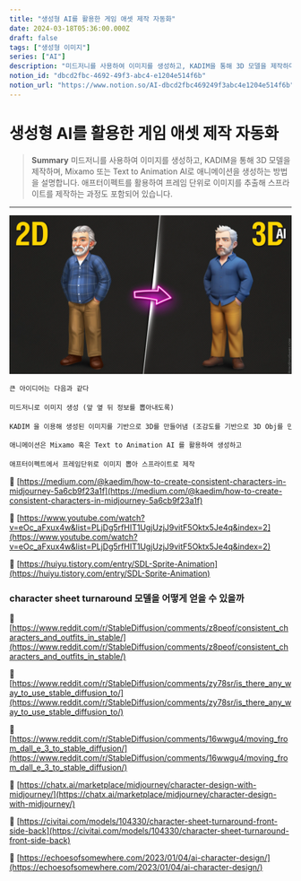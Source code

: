 ```yaml
---
title: "생성형 AI를 활용한 게임 애셋 제작 자동화"
date: 2024-03-18T05:36:00.000Z
draft: false
tags: ["생성형 이미지"]
series: ["AI"]
description: "미드저니를 사용하여 이미지를 생성하고, KADIM을 통해 3D 모델을 제작하며, Mixamo 또는 Text to Animation AI로 애니메이션을 생성하는 방법을 설명합니다. 애프터이펙트를 활용하여 프레임 단위로 이미지를 추출해 스프라이트를 제작하는 과정도 포함되어 있습니다."
notion_id: "dbcd2fbc-4692-49f3-abc4-e1204e514f6b"
notion_url: "https://www.notion.so/AI-dbcd2fbc469249f3abc4e1204e514f6b"
---
```


# 생성형 AI를 활용한 게임 애셋 제작 자동화

> **Summary**
> 미드저니를 사용하여 이미지를 생성하고, KADIM을 통해 3D 모델을 제작하며, Mixamo 또는 Text to Animation AI로 애니메이션을 생성하는 방법을 설명합니다. 애프터이펙트를 활용하여 프레임 단위로 이미지를 추출해 스프라이트를 제작하는 과정도 포함되어 있습니다.

---

![Image](image_47c346e462ae.png)

```latex
큰 아이디어는 다음과 같다

미드저니로 이미지 생성 (앞 옆 뒤 정보를 뽑아내도록)

KADIM 을 이용해 생성된 이미지를 기반으로 3D를 만들어냄 (조감도를 기반으로 3D Obj를 만들어냄)

애니메이션은 Mixamo 혹은 Text to Animation AI 를 활용하여 생성하고

애프터이펙트에서 프레임단위로 이미지 뽑아 스프라이트로 제작
```

🔗 [https://medium.com/@kaedim/how-to-create-consistent-characters-in-midjourney-5a6cb9f23a1f](https://medium.com/@kaedim/how-to-create-consistent-characters-in-midjourney-5a6cb9f23a1f)

🔗 [https://www.youtube.com/watch?v=eOc_aFxux4w&list=PLjDg5rfHIT1UgjUzjJ9vitF5Oktx5Je4q&index=2](https://www.youtube.com/watch?v=eOc_aFxux4w&list=PLjDg5rfHIT1UgjUzjJ9vitF5Oktx5Je4q&index=2)

🔗 [https://huiyu.tistory.com/entry/SDL-Sprite-Animation](https://huiyu.tistory.com/entry/SDL-Sprite-Animation)


### character sheet turnaround 모델을 어떻게 얻을 수 있을까

🔗 [https://www.reddit.com/r/StableDiffusion/comments/z8peof/consistent_characters_and_outfits_in_stable/](https://www.reddit.com/r/StableDiffusion/comments/z8peof/consistent_characters_and_outfits_in_stable/)

🔗 [https://www.reddit.com/r/StableDiffusion/comments/zy78sr/is_there_any_way_to_use_stable_diffusion_to/](https://www.reddit.com/r/StableDiffusion/comments/zy78sr/is_there_any_way_to_use_stable_diffusion_to/)

🔗 [https://www.reddit.com/r/StableDiffusion/comments/16wwgu4/moving_from_dall_e_3_to_stable_diffusion/](https://www.reddit.com/r/StableDiffusion/comments/16wwgu4/moving_from_dall_e_3_to_stable_diffusion/)

🔗 [https://chatx.ai/marketplace/midjourney/character-design-with-midjourney/](https://chatx.ai/marketplace/midjourney/character-design-with-midjourney/)

🔗 [https://civitai.com/models/104330/character-sheet-turnaround-front-side-back](https://civitai.com/models/104330/character-sheet-turnaround-front-side-back)

🔗 [https://echoesofsomewhere.com/2023/01/04/ai-character-design/](https://echoesofsomewhere.com/2023/01/04/ai-character-design/)

